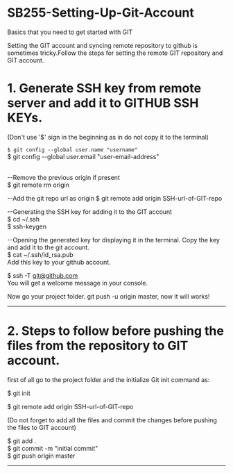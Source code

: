 # SB255-Setting-Up-Git-Account
Basics that you need to get started with GIT

Setting the GIT account and syncing remote repository to github is sometimes tricky.Follow the steps for setting the remote GIT repository and GIT account. 


# 1. Generate SSH key from remote server and add it to GITHUB SSH KEYs.
(Don't use '$' sign in the beginning as in do not copy it to the terminal)


```$ git config --global user.name "username"```                                                            <br />
$ git config --global user.email "user-email-address"                                                 <br />
                                                                                                      <br />

--Remove the previous origin if present                                                                 <br />
$ git remote rm origin                                                                                <br />

--Add the git repo url as origin 
$ git remote add origin SSH-url-of-GIT-repo                                                           <br />
  

--Generating the SSH key for adding it to the GIT account                                               <br />
$ cd ~/.ssh                                                                                           <br />
$ ssh-keygen                                                                                          <br />


--Opening the generated key for displaying it in the terminal. Copy the key and add it to the git account.       <br />
$ cat ~/.ssh/id_rsa.pub                      <br />
Add this key to your github account.         <br />


$ ssh -T git@github.com                                    <br />
You will get a welcome message in your console.            <br />


Now go your project folder. git push -u origin master, now it will works!     <br />


------------------------------------------------------------------------------------------------------------------------------


# 2. Steps to follow before pushing the files from the repository to GIT account. <br />


first of all go to the project folder and the initialize Git init command as:                               <br />

$ git init                                               <br />

$ git remote add origin SSH-url-of-GIT-repo              <br />

(Do not forget to add all the files and commit the changes before pushing the files to GIT account)         <br />

$ git add .                                              <br />
$ git commit -m "initial commit"                         <br />
$ git push origin master                                 <br />





------------------------------------------------------------------------------------------------------------------------------
